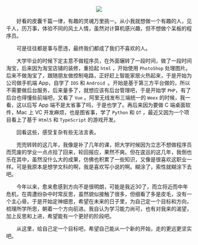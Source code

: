   <div style="text-align: center">
      <img src="/images/1.jpg"/>
  </div>

  好看的皮囊千篇一律，有趣的灵魂万里挑一。从小我就想做一个有趣的人，见千人，历万事，体验不同的风土人情，虽然对计算机感兴趣，但不想做个呆板的程序员。
  
  可是往往都是事与愿违，最终我们都成了我们不喜欢的人。

  大学毕业的时候下定主意不做程序员，在外面辗转了一段时间，做了一段时间淘宝，后来因为淘宝店铺的装修，重拾起 `html` ，开始使用 `PhotoShop` 处理图片。后来不做淘宝了，跟随朋友做控制电路，正好赶上智能家居火热起来，于是开始为公司做手机端 App，自学了 `IOS` 和 `Android `。开始是基于第三方平台做的，所以不需要做后台服务，后来量多了，就想应该有后台管理吧，于是开始学 `PHP`，有了后台也得懂些前端吧，又看了 `Vue` 。阿里无线发布三端统一的 `Weex` 的时候，我一看，这以后写 App 端不是太省事了吗，于是也学了。再后来因为要做 C 端桌面软件，Mac 上 VC 开发麻烦，也是图省事，学了 `Python` 和 `QT` ，最近又因为一个项目看上了基于 `Html5` 和 `TypeScript` 的游戏开发。

  回看这些，感受复杂有些无法言表。

  兜兜转转的这几年，我像是补了几年的课，把大学时候因为立志不想做程序员而荒废的学业一点点拾了回来，轮回报应，果然不爽。但在逡巡的这几年，我倒也乐在其中，虽然没什么大的成果，仿佛也积累了一些知识，又像是很喜欢这职业一样。可是我原本是想学文科的啊，我是喜欢写小说的啊。糊涂了，索性就糊涂下去吧。

  今年以来，愈来愈感到方向不是很明朗，可能是我近30了，而立将近而中年危机，在周遭纷杂中时常反思，虽然貌似接触了很多，但细看了多是皮毛，没有一个主心骨。于是开始定神细思，希望在未来的日子里，为自己定一个目标和方向，梳理所学所思，朝着一个方向前进。我自认为学习能力尚可，也有对我来的渴望，加上反思和上进，希望能有一个更好的阶段吧。

  从这里，给自己定一个目标吧，希望自己能从一个新的开始，走的更远更坚实吧。